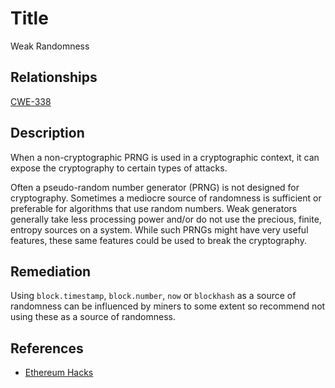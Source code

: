 # Title
Weak Randomness

## Relationships
[CWE-338](https://cwe.mitre.org/data/definitions/338.html)

## Description
When a non-cryptographic PRNG is used in a cryptographic context, it can expose the cryptography to certain types of attacks.

Often a pseudo-random number generator (PRNG) is not designed for cryptography. Sometimes a mediocre source of randomness is sufficient or preferable for algorithms that use random numbers. Weak generators generally take less processing power and/or do not use the precious, finite, entropy sources on a system. While such PRNGs might have very useful features, these same features could be used to break the cryptography.

## Remediation
Using `block.timestamp`, `block.number`, `now` or `blockhash` as a source of randomness can be influenced by miners to some extent so recommend not using these as a source of randomness.

## References
* [Ethereum Hacks](https://medium.com/coinmonks/attack-on-pseudo-random-number-generator-prng-used-in-cryptogs-an-ethereum-cve-2018-14715-f63a51ac2eb9)
